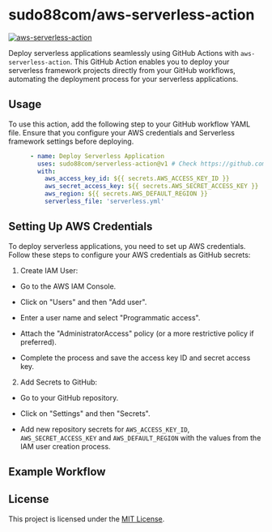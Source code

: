 # sudo88com/aws-serverless-action

[![aws-serverless-action](https://img.shields.io/github/v/release/sudo88com/aws-serverless-action.svg)](https://github.com/sudo88com/aws-serverless-action/releases)

Deploy serverless applications seamlessly using GitHub Actions with `aws-serverless-action`. This GitHub Action enables you to deploy your serverless framework projects directly from your GitHub workflows, automating the deployment process for your serverless applications.

## Usage

To use this action, add the following step to your GitHub workflow YAML file. Ensure that you configure your AWS credentials and Serverless framework settings before deploying.

```yaml
      - name: Deploy Serverless Application
        uses: sudo88com/serverless-action@v1 # Check https://github.com/sudo88com/serverless-action/releases for latest release
        with:
          aws_access_key_id: ${{ secrets.AWS_ACCESS_KEY_ID }}
          aws_secret_access_key: ${{ secrets.AWS_SECRET_ACCESS_KEY }}
          aws_region: ${{ secrets.AWS_DEFAULT_REGION }}
          serverless_file: 'serverless.yml'
```

## Setting Up AWS Credentials

To deploy serverless applications, you need to set up AWS credentials. Follow these steps to configure your AWS credentials as GitHub secrets:

1. Create IAM User:

- Go to the AWS IAM Console.

- Click on "Users" and then "Add user".

- Enter a user name and select "Programmatic access".

- Attach the "AdministratorAccess" policy (or a more restrictive policy if preferred).

- Complete the process and save the access key ID and secret access key.

2. Add Secrets to GitHub:

- Go to your GitHub repository.

- Click on "Settings" and then "Secrets".

- Add new repository secrets for `AWS_ACCESS_KEY_ID`, `AWS_SECRET_ACCESS_KEY` and `AWS_DEFAULT_REGION` with the values from the IAM user creation process.

## Example Workflow

## License

This project is licensed under the [MIT License](./LICENSE).
